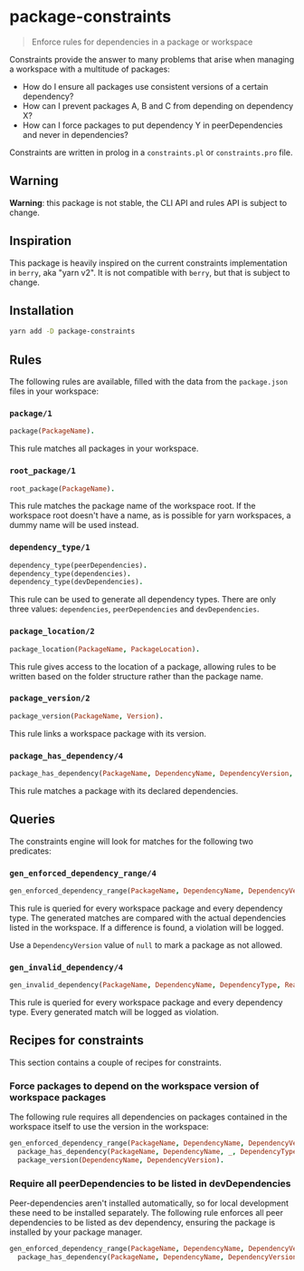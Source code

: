 # package-constraints

> Enforce rules for dependencies in a package or workspace

Constraints provide the answer to many problems that arise when managing a workspace with a
multitude of packages:

- How do I ensure all packages use consistent versions of a certain dependency?
- How can I prevent packages A, B and C from depending on dependency X?
- How can I force packages to put dependency Y in peerDependencies and never in dependencies?

Constraints are written in prolog in a `constraints.pl` or `constraints.pro` file.

## Warning

__Warning__: this package is not stable, the CLI API and rules API is subject to change.

## Inspiration

This package is heavily inspired on the current constraints implementation in `berry`, aka "yarn v2".
It is not compatible with `berry`, but that is subject to change.

## Installation

```bash
yarn add -D package-constraints
```

## Rules

The following rules are available, filled with the data from the `package.json` files in your
workspace:

### `package/1`

```prolog
package(PackageName).
```

This rule matches all packages in your workspace.

### `root_package/1`

```prolog
root_package(PackageName).
```

This rule matches the package name of the workspace root. If the workspace root doesn't have a name,
as is possible for yarn workspaces, a dummy name will be used instead.

### `dependency_type/1`

```prolog
dependency_type(peerDependencies).
dependency_type(dependencies).
dependency_type(devDependencies).
```

This rule can be used to generate all dependency types. There are only three values: `dependencies`,
`peerDependencies` and `devDependencies`.

### `package_location/2`

```prolog
package_location(PackageName, PackageLocation).
```

This rule gives access to the location of a package, allowing rules to be written based on the
folder structure rather than the package name.

### `package_version/2`

```prolog
package_version(PackageName, Version).
```

This rule links a workspace package with its version.

### `package_has_dependency/4`

```prolog
package_has_dependency(PackageName, DependencyName, DependencyVersion, DependencyType).
```

This rule matches a package with its declared dependencies.

## Queries

The constraints engine will look for matches for the following two predicates:

### `gen_enforced_dependency_range/4`

```prolog
gen_enforced_dependency_range(PackageName, DependencyName, DependencyVersion, DependencyType).
```

This rule is queried for every workspace package and every dependency type. The generated matches
are compared with the actual dependencies listed in the workspace. If a difference is found, a
violation will be logged.

Use a `DependencyVersion` value of `null` to mark a package as not allowed.

### `gen_invalid_dependency/4`

```prolog
gen_invalid_dependency(PackageName, DependencyName, DependencyType, Reason).
```

This rule is queried for every workspace package and every dependency type. Every generated match
will be logged as violation.

## Recipes for constraints

This section contains a couple of recipes for constraints.

### Force packages to depend on the workspace version of workspace packages

The following rule requires all dependencies on packages contained in the workspace itself to use
the version in the workspace:

```prolog
gen_enforced_dependency_range(PackageName, DependencyName, DependencyVersion, DependencyType) :-
  package_has_dependency(PackageName, DependencyName, _, DependencyType),
  package_version(DependencyName, DependencyVersion).
```

### Require all peerDependencies to be listed in devDependencies

Peer-dependencies aren't installed automatically, so for local development these need to be
installed separately. The following rule enforces all peer dependencies to be listed as dev
dependency, ensuring the package is installed by your package manager.

```prolog
gen_enforced_dependency_range(PackageName, DependencyName, DependencyVersion, devDependencies) :-
  package_has_dependency(PackageName, DependencyName, DependencyVersion, peerDependencies),
```
